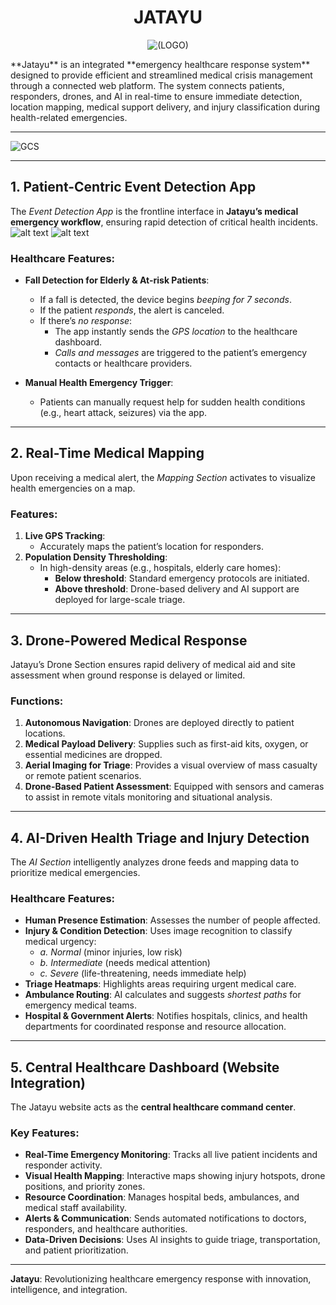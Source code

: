 <div align = center>

# JATAYU 
![(LOGO)](images/logo-jatayu.png)

</div>
**Jatayu** is an integrated **emergency healthcare response system** designed to provide efficient and streamlined medical crisis management through a connected web platform. The system connects patients, responders, drones, and AI in real-time to ensure immediate detection, location mapping, medical support delivery, and injury classification during health-related emergencies.

---

![GCS](images/image_1)

---

## 1. Patient-Centric Event Detection App

The *Event Detection App* is the frontline interface in **Jatayu’s medical emergency workflow**, ensuring rapid detection of critical health incidents.  
![alt text](images/image-2.png) ![alt text](images/image-3.png)

### Healthcare Features:
- **Fall Detection for Elderly & At-risk Patients**:
  - If a fall is detected, the device begins *beeping for 7 seconds*.
  - If the patient *responds*, the alert is canceled.
  - If there’s *no response*:
    - The app instantly sends the *GPS location* to the healthcare dashboard.
    - *Calls and messages* are triggered to the patient’s emergency contacts or healthcare providers.

- **Manual Health Emergency Trigger**:
  - Patients can manually request help for sudden health conditions (e.g., heart attack, seizures) via the app.

---

## 2. Real-Time Medical Mapping

Upon receiving a medical alert, the *Mapping Section* activates to visualize health emergencies on a map.

### Features:
1. **Live GPS Tracking**:
   - Accurately maps the patient’s location for responders.
2. **Population Density Thresholding**:
   - In high-density areas (e.g., hospitals, elderly care homes):
     - **Below threshold**: Standard emergency protocols are initiated.
     - **Above threshold**: Drone-based delivery and AI support are deployed for large-scale triage.

---

## 3. Drone-Powered Medical Response

Jatayu’s Drone Section ensures rapid delivery of medical aid and site assessment when ground response is delayed or limited.

### Functions:
1. **Autonomous Navigation**: Drones are deployed directly to patient locations.
2. **Medical Payload Delivery**: Supplies such as first-aid kits, oxygen, or essential medicines are dropped.
3. **Aerial Imaging for Triage**: Provides a visual overview of mass casualty or remote patient scenarios.
4. **Drone-Based Patient Assessment**: Equipped with sensors and cameras to assist in remote vitals monitoring and situational analysis.

---

## 4. AI-Driven Health Triage and Injury Detection

The *AI Section* intelligently analyzes drone feeds and mapping data to prioritize medical emergencies.

### Healthcare Features:
- **Human Presence Estimation**: Assesses the number of people affected.
- **Injury & Condition Detection**: Uses image recognition to classify medical urgency:
  - *a. Normal* (minor injuries, low risk)
  - *b. Intermediate* (needs medical attention)
  - *c. Severe* (life-threatening, needs immediate help)
- **Triage Heatmaps**: Highlights areas requiring urgent medical care.
- **Ambulance Routing**: AI calculates and suggests *shortest paths* for emergency medical teams.
- **Hospital & Government Alerts**: Notifies hospitals, clinics, and health departments for coordinated response and resource allocation.

---

## 5. Central Healthcare Dashboard (Website Integration)

The Jatayu website acts as the **central healthcare command center**.

### Key Features:
- **Real-Time Emergency Monitoring**: Tracks all live patient incidents and responder activity.
- **Visual Health Mapping**: Interactive maps showing injury hotspots, drone positions, and priority zones.
- **Resource Coordination**: Manages hospital beds, ambulances, and medical staff availability.
- **Alerts & Communication**: Sends automated notifications to doctors, responders, and healthcare authorities.
- **Data-Driven Decisions**: Uses AI insights to guide triage, transportation, and patient prioritization.

---

**Jatayu**: Revolutionizing healthcare emergency response with innovation, intelligence, and integration.
